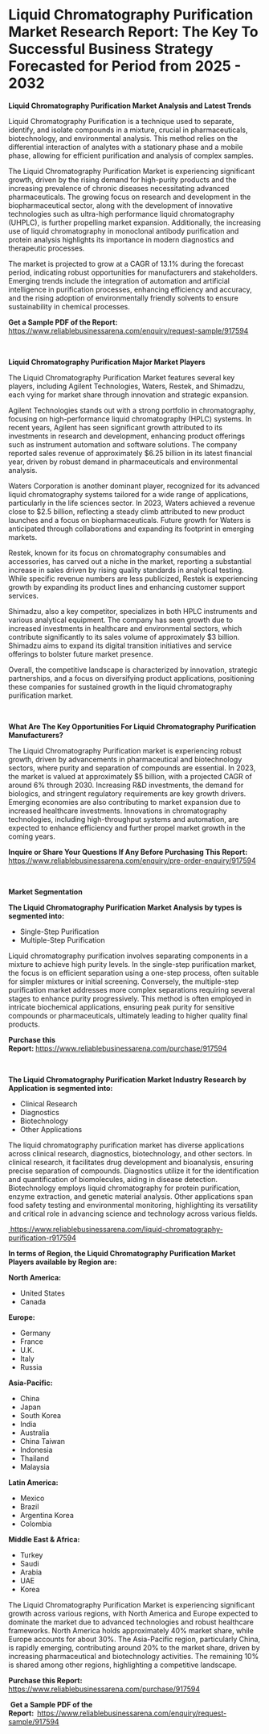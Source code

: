 <p><h1>Liquid Chromatography Purification Market Research Report: The Key To Successful Business Strategy Forecasted for Period from 2025 - 2032</h1></p><p><strong>Liquid Chromatography Purification Market Analysis and Latest Trends</strong></p>
<p><p>Liquid Chromatography Purification is a technique used to separate, identify, and isolate compounds in a mixture, crucial in pharmaceuticals, biotechnology, and environmental analysis. This method relies on the differential interaction of analytes with a stationary phase and a mobile phase, allowing for efficient purification and analysis of complex samples.</p><p>The Liquid Chromatography Purification Market is experiencing significant growth, driven by the rising demand for high-purity products and the increasing prevalence of chronic diseases necessitating advanced pharmaceuticals. The growing focus on research and development in the biopharmaceutical sector, along with the development of innovative technologies such as ultra-high performance liquid chromatography (UHPLC), is further propelling market expansion. Additionally, the increasing use of liquid chromatography in monoclonal antibody purification and protein analysis highlights its importance in modern diagnostics and therapeutic processes.</p><p>The market is projected to grow at a CAGR of 13.1% during the forecast period, indicating robust opportunities for manufacturers and stakeholders. Emerging trends include the integration of automation and artificial intelligence in purification processes, enhancing efficiency and accuracy, and the rising adoption of environmentally friendly solvents to ensure sustainability in chemical processes.</p></p>
<p><strong>Get a Sample PDF of the Report:&nbsp;</strong> <a href="https://www.reliablebusinessarena.com/enquiry/request-sample/917594?utm_campaign=3028&utm_medium=2&utm_source=Github&utm_content=ia&utm_term=18042025&utm_id=liquid-chromatography-purification">https://www.reliablebusinessarena.com/enquiry/request-sample/917594</a></p>
<p>&nbsp;</p>
<p><strong>Liquid Chromatography Purification Major Market Players</strong></p>
<p><p>The Liquid Chromatography Purification Market features several key players, including Agilent Technologies, Waters, Restek, and Shimadzu, each vying for market share through innovation and strategic expansion.</p><p>Agilent Technologies stands out with a strong portfolio in chromatography, focusing on high-performance liquid chromatography (HPLC) systems. In recent years, Agilent has seen significant growth attributed to its investments in research and development, enhancing product offerings such as instrument automation and software solutions. The company reported sales revenue of approximately $6.25 billion in its latest financial year, driven by robust demand in pharmaceuticals and environmental analysis.</p><p>Waters Corporation is another dominant player, recognized for its advanced liquid chromatography systems tailored for a wide range of applications, particularly in the life sciences sector. In 2023, Waters achieved a revenue close to $2.5 billion, reflecting a steady climb attributed to new product launches and a focus on biopharmaceuticals. Future growth for Waters is anticipated through collaborations and expanding its footprint in emerging markets.</p><p>Restek, known for its focus on chromatography consumables and accessories, has carved out a niche in the market, reporting a substantial increase in sales driven by rising quality standards in analytical testing. While specific revenue numbers are less publicized, Restek is experiencing growth by expanding its product lines and enhancing customer support services.</p><p>Shimadzu, also a key competitor, specializes in both HPLC instruments and various analytical equipment. The company has seen growth due to increased investments in healthcare and environmental sectors, which contribute significantly to its sales volume of approximately $3 billion. Shimadzu aims to expand its digital transition initiatives and service offerings to bolster future market presence. </p><p>Overall, the competitive landscape is characterized by innovation, strategic partnerships, and a focus on diversifying product applications, positioning these companies for sustained growth in the liquid chromatography purification market.</p></p>
<p>&nbsp;</p>
<p><strong>What Are The Key Opportunities For Liquid Chromatography Purification Manufacturers?</strong></p>
<p><p>The Liquid Chromatography Purification market is experiencing robust growth, driven by advancements in pharmaceutical and biotechnology sectors, where purity and separation of compounds are essential. In 2023, the market is valued at approximately $5 billion, with a projected CAGR of around 6% through 2030. Increasing R&D investments, the demand for biologics, and stringent regulatory requirements are key growth drivers. Emerging economies are also contributing to market expansion due to increased healthcare investments. Innovations in chromatography technologies, including high-throughput systems and automation, are expected to enhance efficiency and further propel market growth in the coming years.</p></p>
<p><strong>Inquire or Share Your Questions If Any Before Purchasing This Report:</strong> <a href="https://www.reliablebusinessarena.com/enquiry/pre-order-enquiry/917594?utm_campaign=3028&utm_medium=2&utm_source=Github&utm_content=ia&utm_term=18042025&utm_id=liquid-chromatography-purification">https://www.reliablebusinessarena.com/enquiry/pre-order-enquiry/917594</a></p>
<p>&nbsp;</p>
<p><strong>Market Segmentation</strong></p>
<p><strong>The Liquid Chromatography Purification Market Analysis by types is segmented into:</strong></p>
<p><ul><li>Single-Step Purification</li><li>Multiple-Step Purification</li></ul></p>
<p><p>Liquid chromatography purification involves separating components in a mixture to achieve high purity levels. In the single-step purification market, the focus is on efficient separation using a one-step process, often suitable for simpler mixtures or initial screening. Conversely, the multiple-step purification market addresses more complex separations requiring several stages to enhance purity progressively. This method is often employed in intricate biochemical applications, ensuring peak purity for sensitive compounds or pharmaceuticals, ultimately leading to higher quality final products.</p></p>
<p><strong>Purchase this Report:&nbsp;</strong><a href="https://www.reliablebusinessarena.com/purchase/917594?utm_campaign=3028&utm_medium=2&utm_source=Github&utm_content=ia&utm_term=18042025&utm_id=liquid-chromatography-purification">https://www.reliablebusinessarena.com/purchase/917594</a></p>
<p>&nbsp;</p>
<p><strong>The Liquid Chromatography Purification Market Industry Research by Application is segmented into:</strong></p>
<p><ul><li>Clinical Research</li><li>Diagnostics</li><li>Biotechnology</li><li>Other Applications</li></ul></p>
<p><p>The liquid chromatography purification market has diverse applications across clinical research, diagnostics, biotechnology, and other sectors. In clinical research, it facilitates drug development and bioanalysis, ensuring precise separation of compounds. Diagnostics utilize it for the identification and quantification of biomolecules, aiding in disease detection. Biotechnology employs liquid chromatography for protein purification, enzyme extraction, and genetic material analysis. Other applications span food safety testing and environmental monitoring, highlighting its versatility and critical role in advancing science and technology across various fields.</p></p>
<p><a href="https://www.reliablebusinessarena.com/liquid-chromatography-purification-r917594?utm_campaign=3028&utm_medium=2&utm_source=Github&utm_content=ia&utm_term=18042025&utm_id=liquid-chromatography-purification">&nbsp;https://www.reliablebusinessarena.com/liquid-chromatography-purification-r917594</a></p>
<p><strong>In terms of Region, the Liquid Chromatography Purification Market Players available by Region are:</strong></p>
<p>
    <p> <strong> North America: </strong>
        <ul>
            <li>United States</li>
            <li>Canada</li>
        </ul>
        </p> 
    <p> <strong> Europe: </strong>
        <ul>
            <li>Germany</li>
            <li>France</li>
            <li>U.K.</li>
            <li>Italy</li>
            <li>Russia</li>
        </ul>
        </p> 
    <p> <strong> Asia-Pacific: </strong>
        <ul>
            <li>China</li>
            <li>Japan</li>
            <li>South Korea</li>
            <li>India</li>
            <li>Australia</li>
            <li>China Taiwan</li>
            <li>Indonesia</li>
            <li>Thailand</li>
            <li>Malaysia</li>
        </ul>
        </p> 
    <p> <strong> Latin America: </strong>
        <ul>
            <li>Mexico</li>
            <li>Brazil</li>
            <li>Argentina Korea</li>
            <li>Colombia</li>
        </ul>
        </p> 
    <p> <strong> Middle East & Africa: </strong>
        <ul>
            <li>Turkey</li>
            <li>Saudi</li>
            <li>Arabia</li>
            <li>UAE</li>
            <li>Korea</li>
        </ul>
    </p>
    </p>
<p><p>The Liquid Chromatography Purification Market is experiencing significant growth across various regions, with North America and Europe expected to dominate the market due to advanced technologies and robust healthcare frameworks. North America holds approximately 40% market share, while Europe accounts for about 30%. The Asia-Pacific region, particularly China, is rapidly emerging, contributing around 20% to the market share, driven by increasing pharmaceutical and biotechnology activities. The remaining 10% is shared among other regions, highlighting a competitive landscape.</p></p>
<p><strong>Purchase this Report: </strong><a href="https://www.reliablebusinessarena.com/purchase/917594?utm_campaign=3028&utm_medium=2&utm_source=Github&utm_content=ia&utm_term=18042025&utm_id=liquid-chromatography-purification">https://www.reliablebusinessarena.com/purchase/917594</a></p>
<p>&nbsp;<strong>Get a Sample PDF of the Report:&nbsp;&nbsp;</strong><a href="https://www.reliablebusinessarena.com/enquiry/request-sample/917594?utm_campaign=3028&utm_medium=2&utm_source=Github&utm_content=ia&utm_term=18042025&utm_id=liquid-chromatography-purification">https://www.reliablebusinessarena.com/enquiry/request-sample/917594</a></p>
<p><strong></strong></p>
<p><p></p><p></p><p></p></p>
